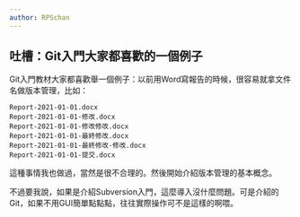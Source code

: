 ```yaml
---
author: RPSchan
---
```

## 吐槽：Git入門大家都喜歡的一個例子

Git入門教材大家都喜歡舉一個例子：以前用Word寫報告的時候，很容易就拿文件名做版本管理，比如：
```
Report-2021-01-01.docx
Report-2021-01-01-修改.docx
Report-2021-01-01-修改修改.docx
Report-2021-01-01-最終修改.docx
Report-2021-01-01-最終修改-修改.docx
Report-2021-01-01-提交.docx
```
這種事情我也做過，當然是很不合理的。然後開始介紹版本管理的基本概念。

不過要我說，如果是介紹Subversion入門，這麼導入沒什麼問題。可是介紹的Git，如果不用GUI簡單點點點，往往實際操作可不是這樣的啊喂。